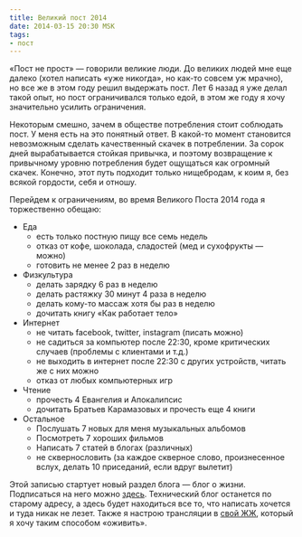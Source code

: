 ```yaml
---
title: Великий пост 2014
date: 2014-03-15 20:30 MSK
tags:
- пост
---
```


«Пост не прост» — говорили великие люди. До великих людей мне еще далеко (хотел написать «уже никогда», но как-то совсем
уж мрачно), но все же в этом году решил выдержать пост. Лет 6 назад я уже делал такой опыт, но пост ограничивался только
едой, в этом же году я хочу значительно усилить ограничения.

Некоторым смешно, зачем в обществе потребления стоит соблюдать пост. У меня есть на это понятный ответ. В какой-то
момент становится невозможным сделать качественный скачек в потреблении. За сорок дней вырабатывается стойкая привычка,
и поэтому возвращение к привычному уровню потребления будет ощущаться как огромный скачек. Конечно, этот путь подходит
только нищебродам, к коим я, без всякой гордости, себя и отношу.

Перейдем к ограничениям, во время Великого Поста 2014 года я торжественно обещаю:

* Еда
  * есть только постную пищу все семь недель
  * отказ от кофе, шоколада, сладостей (мед и сухофрукты — можно)
  * готовить не менее 2 раз в неделю
* Физкультура
  * делать зарядку 6 раз в неделю
  * делать растяжку 30 минут 4 раза в неделю
  * делать кому-то массаж хотя бы раз в неделю
  * дочитать книгу «Как работает тело»
* Интернет
  * не читать facebook, twitter, instagram (писать можно)
  * не садиться за компьютер после 22:30, кроме критических случаев (проблемы с клиентами и т.д.)
  * не выходить в интернет после 22:30 с других устройств, читать же с них можно
  * отказ от любых компьютерных игр
* Чтение
  * прочесть 4 Евангелия и Апокалипсис
  * дочитать Братьев Карамазовых и прочесть еще 4 книги
* Остальное
  * Послушать 7 новых для меня музыкальных альбомов
  * Посмотреть 7 хороших фильмов
  * Написать 7 статей в блогах (различных)
  * не сквернословить (за каждое скверное слово, произнесенное вслух, делать 10 приседаний, если вдруг вылетит)

Этой записью стартует новый раздел блога — блог о жизни. Подписаться на него можно [здесь](http://evtuhovich.ru/life/atom.xml).
Технический блог останется по старому адресу, а здесь будет находиться все то, что написать хочется и туда никак не
лезет. Также я настрою трансляции в [свой ЖЖ](http://evtuhovich.livejournal.com/), который я хочу таким способом «оживить».
